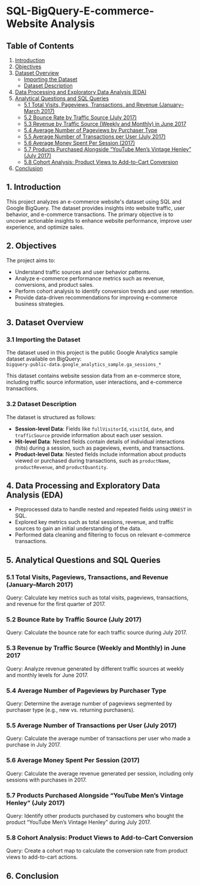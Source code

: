 # SQL-BigQuery-E-commerce-Website Analysis

## Table of Contents
1. [Introduction](#introduction)  
2. [Objectives](#objectives)  
3. [Dataset Overview](#dataset-overview)  
   - [Importing the Dataset](#importing-the-dataset)  
   - [Dataset Description](#dataset-description)  
4. [Data Processing and Exploratory Data Analysis (EDA)](#data-processing-and-exploratory-data-analysis-eda)  
5. [Analytical Questions and SQL Queries](#analytical-questions-and-sql-queries)  
   - [5.1 Total Visits, Pageviews, Transactions, and Revenue (January–March 2017)](#51-total-visits-pageviews-transactions-and-revenue-januarymarch-2017)  
   - [5.2 Bounce Rate by Traffic Source (July 2017)](#52-bounce-rate-by-traffic-source-july-2017)  
   - [5.3 Revenue by Traffic Source (Weekly and Monthly) in June 2017](#53-revenue-by-traffic-source-weekly-and-monthly-in-june-2017)  
   - [5.4 Average Number of Pageviews by Purchaser Type](#54-average-number-of-pageviews-by-purchaser-type)  
   - [5.5 Average Number of Transactions per User (July 2017)](#55-average-number-of-transactions-per-user-july-2017)  
   - [5.6 Average Money Spent Per Session (2017)](#56-average-money-spent-per-session-2017)  
   - [5.7 Products Purchased Alongside “YouTube Men’s Vintage Henley” (July 2017)](#57-products-purchased-alongside-youtube-mens-vintage-henley-july-2017)  
   - [5.8 Cohort Analysis: Product Views to Add-to-Cart Conversion](#58-cohort-analysis-product-views-to-add-to-cart-conversion)  
6. [Conclusion](#conclusion)  
## 1. Introduction
This project analyzes an e-commerce website's dataset using SQL and Google BigQuery. The dataset provides insights into website traffic, user behavior, and e-commerce transactions. The primary objective is to uncover actionable insights to enhance website performance, improve user experience, and optimize sales.

## 2. Objectives
The project aims to:
- Understand traffic sources and user behavior patterns.  
- Analyze e-commerce performance metrics such as revenue, conversions, and product sales.  
- Perform cohort analysis to identify conversion trends and user retention.  
- Provide data-driven recommendations for improving e-commerce business strategies.

## 3. Dataset Overview
### 3.1 Importing the Dataset
The dataset used in this project is the public Google Analytics sample dataset available on BigQuery:  
`bigquery-public-data.google_analytics_sample.ga_sessions_*`  

This dataset contains website session data from an e-commerce store, including traffic source information, user interactions, and e-commerce transactions. 

### 3.2 Dataset Description
The dataset is structured as follows:
- **Session-level Data**: Fields like `fullVisitorId`, `visitId`, `date`, and `trafficSource` provide information about each user session.
- **Hit-level Data**: Nested fields contain details of individual interactions (hits) during a session, such as pageviews, events, and transactions.
- **Product-level Data**: Nested fields include information about products viewed or purchased during transactions, such as `productName`, `productRevenue`, and `productQuantity`.

## 4. Data Processing and Exploratory Data Analysis (EDA)
- Preprocessed data to handle nested and repeated fields using `UNNEST` in SQL.
- Explored key metrics such as total sessions, revenue, and traffic sources to gain an initial understanding of the data.
- Performed data cleaning and filtering to focus on relevant e-commerce transactions.

## 5. Analytical Questions and SQL Queries

### 5.1 Total Visits, Pageviews, Transactions, and Revenue (January–March 2017)
Query: Calculate key metrics such as total visits, pageviews, transactions, and revenue for the first quarter of 2017.

### 5.2 Bounce Rate by Traffic Source (July 2017)
Query: Calculate the bounce rate for each traffic source during July 2017.

### 5.3 Revenue by Traffic Source (Weekly and Monthly) in June 2017
Query: Analyze revenue generated by different traffic sources at weekly and monthly levels for June 2017.

### 5.4 Average Number of Pageviews by Purchaser Type
Query: Determine the average number of pageviews segmented by purchaser type (e.g., new vs. returning purchasers).

### 5.5 Average Number of Transactions per User (July 2017)
Query: Calculate the average number of transactions per user who made a purchase in July 2017.

### 5.6 Average Money Spent Per Session (2017)
Query: Calculate the average revenue generated per session, including only sessions with purchases in 2017.

### 5.7 Products Purchased Alongside “YouTube Men’s Vintage Henley” (July 2017)
Query: Identify other products purchased by customers who bought the product “YouTube Men’s Vintage Henley” during July 2017.

### 5.8 Cohort Analysis: Product Views to Add-to-Cart Conversion
Query: Create a cohort map to calculate the conversion rate from product views to add-to-cart actions.

## 6. Conclusion

